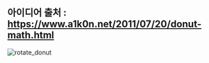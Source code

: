 아이디어 출처 : https://www.a1k0n.net/2011/07/20/donut-math.html
------------------------------


![rotate_donut](https://user-images.githubusercontent.com/29995264/123142624-9aa9ce00-d494-11eb-89c7-72b6292c02ae.gif)
